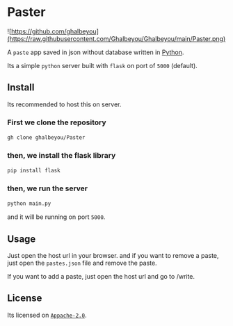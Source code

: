 # Paster
![https://github.com/ghalbeyou](https://raw.githubusercontent.com/Ghalbeyou/Ghalbeyou/main/Paster.png)

A `paste` app saved in json without database written in [Python](https://www.python.org/).

Its a simple `python` server built with `flask` on port of `5000` (default).
## Install
Its recommended to host this on server.

### First we clone the repository
```bash
gh clone ghalbeyou/Paster
```
### then, we install the flask library
```bash
pip install flask
```
### then, we run the server
```bash
python main.py
```
and it will be running on port `5000`.
## Usage
Just open the host url in your browser. and if you want to remove a paste, just open the `pastes.json` file and remove the paste.

If you want to add a paste, just open the host url and go to /write.
## License
Its licensed on [`Appache-2.0`](LICENSE).
